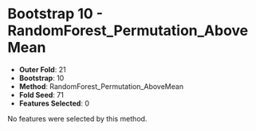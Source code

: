 # Bootstrap 10 - RandomForest_Permutation_AboveMean

- **Outer Fold**: 21
- **Bootstrap**: 10
- **Method**: RandomForest_Permutation_AboveMean
- **Fold Seed**: 71
- **Features Selected**: 0

No features were selected by this method.
